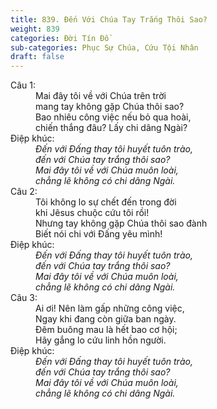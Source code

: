 ```yaml
---
title: 839. Đến Với Chúa Tay Trắng Thôi Sao?
weight: 839
categories: Đời Tín Đồ
sub-categories: Phục Sự Chúa, Cứu Tội Nhân
draft: false
---
```

<dl><dt>Câu 1:</dt><dd data-verse="1">Mai đây tôi về với Chúa trên trời <br/>mang tay không gặp Chúa thôi sao? <br/>Bao nhiêu công việc nếu bỏ qua hoài, <br/>chiến thắng đâu? Lấy chi dâng Ngài? </dd><dt>Điệp khúc:</dt><dd data-chorus="1"><em>Đến với Đấng thay tôi huyết tuôn trào, <br/>đến với Chúa tay trắng thôi sao? <br/>Mai đây tôi về với Chúa muôn loài, <br/>chẳng lẽ không có chi dâng Ngài. </em></dd><dt>Câu 2:</dt><dd data-verse="2">Tôi không lo sự chết đến trong đời <br/>khi Jêsus chuộc cứu tôi rồi! <br/>Nhưng tay không gặp Chúa thôi sao đành <br/>Biết nói chi với Đấng yêu mình! </dd><dt>Điệp khúc:</dt><dd data-chorus="1"><em>Đến với Đấng thay tôi huyết tuôn trào, <br/>đến với Chúa tay trắng thôi sao? <br/>Mai đây tôi về với Chúa muôn loài, <br/>chẳng lẽ không có chi dâng Ngài. </em></dd><dt>Câu 3:</dt><dd data-verse="3">Ai ơi! Nên làm gấp những công việc, <br/>Ngay khi đang còn giữa ban ngày. <br/>Đêm buông mau là hết bao cơ hội; <br/>Hãy gắng lo cứu linh hồn người. </dd><dt>Điệp khúc:</dt><dd data-chorus="1"><em>Đến với Đấng thay tôi huyết tuôn trào, <br/>đến với Chúa tay trắng thôi sao? <br/>Mai đây tôi về với Chúa muôn loài, <br/>chẳng lẽ không có chi dâng Ngài. </em></dd></dl>